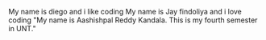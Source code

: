 My name is diego and i like coding
My name is Jay findoliya and i love coding
"My name is Aashishpal Reddy Kandala. This is my fourth semester in UNT."

